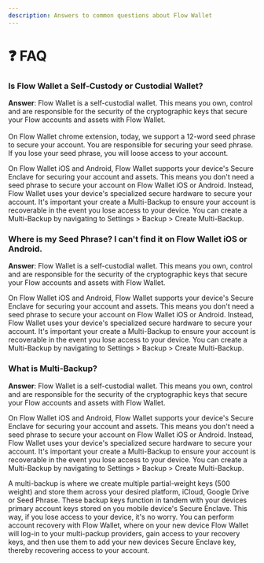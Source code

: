 ```yaml
---
description: Answers to common questions about Flow Wallet
---
```


# ❓ FAQ

### Is Flow Wallet a Self-Custody or Custodial Wallet? <a href="#faq-custodial-non-custodial" id="faq-custodial-non-custodial"></a>

**Answer**: Flow Wallet is a self-custodial wallet. This means you own, control and are responsible for the security of the cryptographic keys that secure your Flow accounts and assets with Flow Wallet. \
\
On Flow Wallet chrome extension, today, we support a 12-word seed phrase to secure your account. You are responsible for securing your seed phrase. If you lose your seed phrase, you will loose access to your account.

On Flow Wallet iOS and Android, Flow Wallet supports your device's Secure Enclave for securing your account and assets. This means you don't need a seed phrase to secure your account on Flow Wallet iOS or Android. Instead, Flow Wallet uses your device's specialized secure hardware to secure your account. It's important your create a Multi-Backup to ensure your account is recoverable in the event you lose access to your device. You can create a Multi-Backup by navigating to Settings > Backup > Create Multi-Backup.

### Where is my Seed Phrase? I can't find it on Flow Wallet iOS or Android. <a href="#faq-where-is-my-seed-phrase" id="faq-where-is-my-seed-phrase"></a>

**Answer**: Flow Wallet is a self-custodial wallet. This means you own, control and are responsible for the security of the cryptographic keys that secure your Flow accounts and assets with Flow Wallet.&#x20;

On Flow Wallet iOS and Android, Flow Wallet supports your device's Secure Enclave for securing your account and assets. This means you don't need a seed phrase to secure your account on Flow Wallet iOS or Android. Instead, Flow Wallet uses your device's specialized secure hardware to secure your account. It's important your create a Multi-Backup to ensure your account is recoverable in the event you lose access to your device. You can create a Multi-Backup by navigating to Settings > Backup > Create Multi-Backup.

### What is Multi-Backup? <a href="#faq-what-is-multi-backup" id="faq-what-is-multi-backup"></a>

**Answer**: Flow Wallet is a self-custodial wallet. This means you own, control and are responsible for the security of the cryptographic keys that secure your Flow accounts and assets with Flow Wallet.&#x20;

On Flow Wallet iOS and Android, Flow Wallet supports your device's Secure Enclave for securing your account and assets. This means you don't need a seed phrase to secure your account on Flow Wallet iOS or Android. Instead, Flow Wallet uses your device's specialized secure hardware to secure your account. It's important your create a Multi-Backup to ensure your account is recoverable in the event you lose access to your device. You can create a Multi-Backup by navigating to Settings > Backup > Create Multi-Backup.

A multi-backup is where we create multiple partial-weight keys (500 weight) and store them across your desired platform, iCloud, Google Drive or Seed Phrase. These backup keys function in tandem with your devices primary account keys stored on you mobile device's Secure Enclave. This way, if you  lose access to your device, it's no worry. You can perform account recovery with Flow Wallet, where on your new device Flow Wallet will log-in to your multi-packup providers, gain access to your recovery keys, and then use them to add your new devices Secure Enclave key, thereby recovering access to your account.
